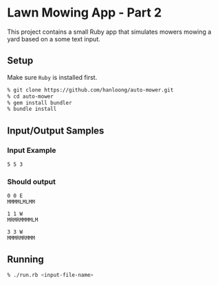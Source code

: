 # Lawn Mowing App - Part 2

This project contains a small Ruby app that simulates mowers mowing a yard based on a some text input.

## Setup

Make sure `Ruby` is installed first.

```bash
% git clone https://github.com/hanloong/auto-mower.git
% cd auto-mower
% gem install bundler
% bundle install
```

## Input/Output Samples

### Input Example
```
5 5 3
```

### Should output
```
0 0 E
MMMMLMLMM

1 1 W
MRMRMMMMLM

3 3 W
MMMRMRMMM
```

## Running

```bash
% ./run.rb <input-file-name>
```
